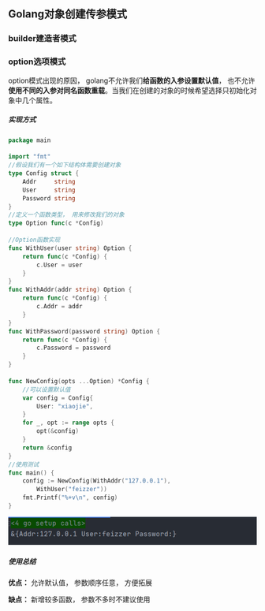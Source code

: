 ## Golang对象创建传参模式

### builder建造者模式

### option选项模式

option模式出现的原因， golang不允许我们**给函数的入参设置默认值**， 也不允许**使用不同的入参对同名函数重载**。当我们在创建的对象的时候希望选择只初始化对象中几个属性。

##### 实现方式

```go
package main

import "fmt"
//假设我们有一个如下结构体需要创建对象
type Config struct {
	Addr 	 string
	User 	 string
	Password string
}
//定义一个函数类型， 用来修改我们的对象
type Option func(c *Config)

//Option函数实现
func WithUser(user string) Option {
	return func(c *Config) {
		c.User = user
	}
}
func WithAddr(addr string) Option {
	return func(c *Config) {
		c.Addr = addr
	}
}
func WithPassword(password string) Option {
	return func(c *Config) {
		c.Password = password
	}
}

func NewConfig(opts ...Option) *Config {
    //可以设置默认值
	var config = Config{
        User: "xiaojie",
    }
	for _, opt := range opts {
		opt(&config)
	}
	return &config
}
//使用测试
func main() {
	config := NewConfig(WithAddr("127.0.0.1"),
		WithUser("feizzer"))
	fmt.Printf("%+v\n", config)
}
```

![image-20230306163951487](创建对象模式.assets/image-20230306163951487.png) 

##### 使用总结

**优点：** 允许默认值， 参数顺序任意， 方便拓展

**缺点：** 新增较多函数， 参数不多时不建议使用


